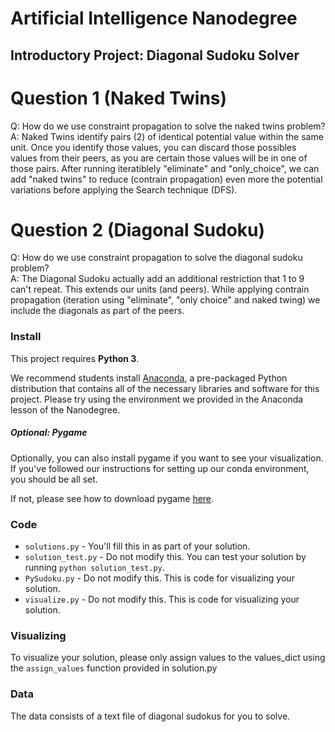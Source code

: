 # Artificial Intelligence Nanodegree
## Introductory Project: Diagonal Sudoku Solver

# Question 1 (Naked Twins)
Q: How do we use constraint propagation to solve the naked twins problem?  
A: Naked Twins identify pairs (2) of identical potential value within the same unit. 
Once you identify those values, you can discard those possibles values from their peers, as you are certain those values
will be in one of those pairs.
After running iteratiblely "eliminate" and "only_choice", we can add  "naked twins" to reduce (contrain propagation) even
more the potential variations before applying the Search technique (DFS).

# Question 2 (Diagonal Sudoku)
Q: How do we use constraint propagation to solve the diagonal sudoku problem?  
A: The Diagonal Sudoku actually add an additional restriction that 1 to 9 can't repeat.
This extends our units (and peers). 
While applying contrain propagation (iteration using "eliminate", "only choice" and naked twing) we include the diagonals as part of the peers.

### Install

This project requires **Python 3**.

We recommend students install [Anaconda](https://www.continuum.io/downloads), a pre-packaged Python distribution that contains all of the necessary libraries and software for this project. 
Please try using the environment we provided in the Anaconda lesson of the Nanodegree.

##### Optional: Pygame

Optionally, you can also install pygame if you want to see your visualization. If you've followed our instructions for setting up our conda environment, you should be all set.

If not, please see how to download pygame [here](http://www.pygame.org/download.shtml).

### Code

* `solutions.py` - You'll fill this in as part of your solution.
* `solution_test.py` - Do not modify this. You can test your solution by running `python solution_test.py`.
* `PySudoku.py` - Do not modify this. This is code for visualizing your solution.
* `visualize.py` - Do not modify this. This is code for visualizing your solution.

### Visualizing

To visualize your solution, please only assign values to the values_dict using the ```assign_values``` function provided in solution.py

### Data

The data consists of a text file of diagonal sudokus for you to solve.